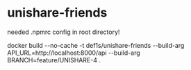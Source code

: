 # unishare-friends

needed .npmrc config in root directory!  

docker build --no-cache -t def1s/unishare-friends --build-arg API_URL=http://localhost:8000/api --build-arg BRANCH=feature/UNISHARE-4 .